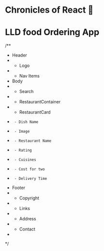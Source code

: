 # Chronicles of React 🚀

# LLD food Ordering App
/**
 * Header
 *  - Logo
 *  - Nav Items
 * Body 
 *  - Search
 *  - RestaurantContainer
 *    - RestaurantCard
 *      - Dish Name
 *      - Image 
 *      - Restaurant Name
 *      - Rating
 *      - Cuisines
 *      - Cost for two
 *      - Delivery Time  
 * Footer
 *  - Copyright
 *  - Links
 *  - Address
 *  - Contact
 *  
 */